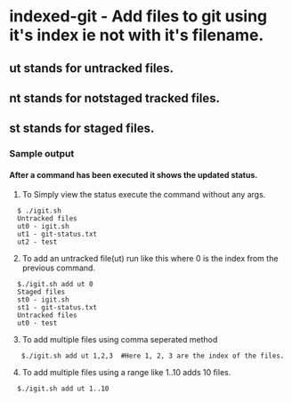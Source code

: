 # indexed-git - Add files to git using it's index ie not with it's filename.

## ut stands for untracked files.
##  nt stands for notstaged tracked files.
## st stands for staged files.

### Sample output

#### After a command has been executed it shows the updated status.

1. To Simply view the status execute the command without any args.
```
  $ ./igit.sh 
  Untracked files
  ut0 - igit.sh
  ut1 - git-status.txt
  ut2 - test
  ```
2. To add an untracked file(ut) run like this where 0 is the index from the previous command.
```
  $./igit.sh add ut 0
  Staged files
  st0 - igit.sh
  st1 - git-status.txt
  Untracked files
  ut0 - test
  ```
3. To add multiple files using comma seperated method
```
   $./igit.sh add ut 1,2,3  #Here 1, 2, 3 are the index of the files.
```
4. To add multiple files using a range like 1..10 adds 10 files.
```
  $./igit.sh add ut 1..10
```
